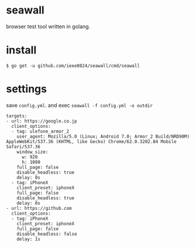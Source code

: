 # seawall
browser test tool written in golang.

# install

```
$ go get -u github.com/ieee0824/seawall/cmd/seawall
```

# settings

save `config.yml`.
and exec `seawall -f config.yml -o outdir`

```
targets:
- url: https://google.co.jp
  client_options:
  - tag: ulefone_armor_2
    user_agent: Mozilla/5.0 (Linux; Android 7.0; Armor_2 Build/NRD90M) AppleWebKit/537.36 (KHTML, like Gecko) Chrome/62.0.3202.84 Mobile Safari/537.36
    window_size:
      w: 920
      h: 1080
    full_page: false
    disable_headless: true
    delay: 0s
  - tag: iPhoneX
    client_preset: iphoneX
    full_page: false
    disable_headless: true
    delay: 0s
- url: https://github.com
  client_options:
  - tag: iPhoneX
    client_preset: iphoneX
    full_page: false
    disable_headless: false
    delay: 1s
```